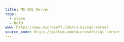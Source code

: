 ```yaml
---
title: MS SQL Server
tags:
  - store
  - hold
www: https://www.microsoft.com/en-us/sql-server
source_code: https://github.com/microsoft/sql-server
---
```

